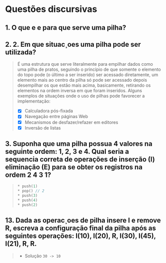 # Questões discursivas

## 1. O que e e para que serve uma pilha?
## 2. 2. Em que situac¸oes uma pilha pode ser utilizada?
> É uma estrutura que serve literalmente para empilhar dados como uma pilha de pratos, seguindo o princípio de que somente o elemento do topo pode (o último a ser inserido) ser acessado diretamente, um elemento mais ao centro da pilha só pode ser acessado depois desempilhar os que estão mais acima, basicamente, retirando os elementos na ordem inversa em que foram inseridos. Alguns exemplos de situações onde o uso de pilhas pode favorecer a implementação:
>
> - [x] Calculadora pós-fixada
> - [x] Navegação entre páginas Web
> - [x] Mecanismos de desfazer/refazer em editores
> - [x] Inversão de listas

## 3. Suponha que uma pilha possua 4 valores na seguinte ordem: 1, 2, 3 e 4. Qual seria a sequencia correta de operações de inserção (I) eliminação (E) para se obter os registros na ordem 2 4 3 1?
>```c
> * push(1)
> * pop() // 2
> * push(3)
> * push(4)
> * push(2)
> ```



## 13. Dada as operac¸oes de pilha insere I e remove R, escreva a configuração final da pilha após as seguintes operações: I(10), I(20), R, I(30), I(45), I(21), R, R.
> * Solução ``30 -> 10``
>



















